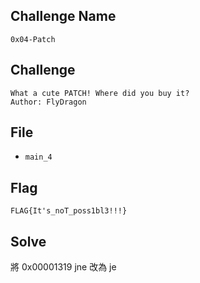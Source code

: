 ## Challenge Name
```
0x04-Patch
```
## Challenge
```
What a cute PATCH! Where did you buy it?  
Author: FlyDragon
```
## File
- `main_4`
## Flag
```
FLAG{It's_noT_poss1bl3!!!}
```
## Solve
將 0x00001319 jne 改為 je
